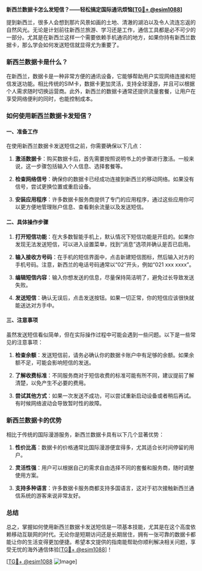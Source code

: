 **新西兰数据卡怎么发短信？——轻松搞定国际通讯烦恼[[TG💪+ @esim1088](https://t.me/s/esim1088)]**

提到新西兰，很多人会想到那片风景如画的土地、清澈的湖泊以及令人流连忘返的自然风光。无论是计划前往新西兰旅游、学习还是工作，通信工具都是必不可少的一部分。尤其是在新西兰这样一个需要依赖手机通讯的地方，如果你持有新西兰数据卡，那么学会如何发送短信就显得尤为重要了。

### 新西兰数据卡是什么？

在新西兰，数据卡是一种非常方便的通讯设备，它能够帮助用户实现网络连接和短信发送功能。相比传统的SIM卡，数据卡更加灵活，支持全球漫游，并且可以根据个人需求随时切换运营商。此外，新西兰的数据卡通常还提供流量套餐，让用户在享受网络便利的同时，也能控制成本。

### 如何使用新西兰数据卡发短信？

#### 一、准备工作

在使用新西兰数据卡发送短信之前，你需要确保以下几点：

1. **激活数据卡**：购买数据卡后，首先需要按照说明书上的步骤进行激活。一般来说，这一步骤包括输入个人信息、选择套餐等。
   
2. **检查网络信号**：确保你的数据卡已经成功连接到新西兰的移动网络。如果没有信号，尝试更换位置或重启设备。

3. **安装应用程序**：许多数据卡服务商提供了专门的应用程序，通过这些应用你可以更方便地管理账户信息、查看剩余流量以及发送短信。

#### 二、具体操作步骤

1. **打开短信功能**：在大多数智能手机上，默认情况下短信功能是开启的。如果你发现无法发送短信，可以进入设置菜单，找到“消息”选项并确认是否已启用。

2. **输入接收方号码**：在手机的短信界面中，点击新建短信图标，然后输入对方的手机号码。注意，新西兰的电话号码通常以“02”开头，例如“021 xxx xxxx”。

3. **编辑短信内容**：输入你想发送的信息，尽量保持简洁明了，避免过长导致发送失败。

4. **发送短信**：确认无误后，点击发送按钮。如果一切正常，你的短信应该很快就能送达对方手中。

#### 三、注意事项

虽然发送短信看似简单，但在实际操作过程中可能会遇到一些问题。以下是一些常见的注意事项：

1. **检查余额**：发送短信前，请务必确认你的数据卡账户中有足够的余额。如果余额不足，可能会影响短信的发送。

2. **了解收费标准**：不同服务商对于短信收费的标准可能有所不同，建议提前了解清楚，以免产生不必要的费用。

3. **尝试其他方式**：如果一次发送不成功，可以尝试重新启动设备或者稍后再试。有时候网络波动会导致暂时性的故障。

### 新西兰数据卡的优势

相比于传统的国际漫游服务，新西兰数据卡具有以下几个显著优势：

1. **性价比高**：数据卡的价格通常比国际漫游便宜得多，尤其适合长时间停留的用户。

2. **灵活性强**：用户可以根据自己的需求自由选择不同的套餐和服务商，随时调整使用方案。

3. **支持多种语言**：许多数据卡服务商都支持多国语言，这对于初次接触新西兰通信系统的游客来说非常友好。

### 总结

总之，掌握如何使用新西兰数据卡发送短信是一项基本技能，尤其是在这个高度依赖移动互联网的时代。无论你是短期访问还是长期居住，拥有一张可靠的数据卡都能让你的生活变得更加便捷。希望本文提供的指南能帮助你顺利解决相关问题，享受无忧的海外通信体验[[TG💪+ @esim1088](https://t.me/s/esim1088)]！

[[TG💪+ @esim1088](https://t.me/s/esim1088) ![Image](https://i.postimg.cc/4NQfJmqS/Snipaste-2025-05-13-00-14-12.png)]